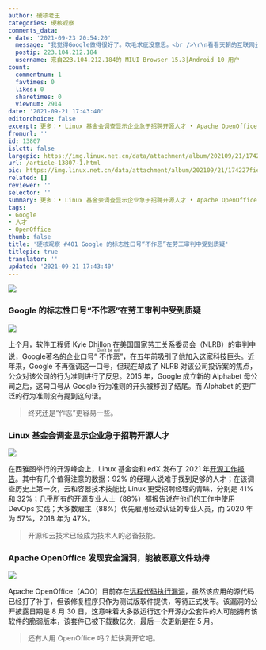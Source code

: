```yaml
---
author: 硬核老王
categories: 硬核观察
comments_data:
- date: '2021-09-23 20:54:20'
  message: "我觉得Google做得很好了。吹毛求疵没意思。<br />\r\n看看天朝的互联网公司，可能没几家有Google的节操。<br />\r\n如果没有Google作为标杆，还不知道烂成什么样子。"
  postip: 223.104.212.184
  username: 来自223.104.212.184的 MIUI Browser 15.3|Android 10 用户
count:
  commentnum: 1
  favtimes: 0
  likes: 0
  sharetimes: 0
  viewnum: 2914
date: '2021-09-21 17:43:40'
editorchoice: false
excerpt: 更多：• Linux 基金会调查显示企业急于招聘开源人才 • Apache OpenOffice 发现安全漏洞，能被恶意文件劫持
fromurl: ''
id: 13807
islctt: false
largepic: https://img.linux.net.cn/data/attachment/album/202109/21/174227fievunxn9jia1x9x.jpg
url: /article-13807-1.html
pic: https://img.linux.net.cn/data/attachment/album/202109/21/174227fievunxn9jia1x9x.jpg.thumb.jpg
related: []
reviewer: ''
selector: ''
summary: 更多：• Linux 基金会调查显示企业急于招聘开源人才 • Apache OpenOffice 发现安全漏洞，能被恶意文件劫持
tags:
- Google
- 人才
- OpenOffice
thumb: false
title: '硬核观察 #401 Google 的标志性口号“不作恶”在劳工审判中受到质疑'
titlepic: true
translator: ''
updated: '2021-09-21 17:43:40'
---
```


![](https://img.linux.net.cn/data/attachment/album/202109/21/174227fievunxn9jia1x9x.jpg)


### Google 的标志性口号“不作恶”在劳工审判中受到质疑


![](https://img.linux.net.cn/data/attachment/album/202109/21/174254n7vhtvlnshnlmjja.jpg)


上个月，软件工程师 Kyle Dhillon 在美国国家劳工关系委员会（NLRB）的审判中说，Google著名的企业口号“<ruby> 不作恶 <rt>  Don't be evil </rt></ruby>”，在五年前吸引了他加入这家科技巨头。近年来，Google 不再强调这一口号，但现在却成了 NLRB 对该公司投诉案的焦点，公众对该公司的行为准则进行了反思。2015 年，Google 成立新的 Alphabet 母公司之后，这句口号从 Google 行为准则的开头被移到了结尾。而 Alphabet 的更广泛的行为准则没有提到这句话。



> 
> 终究还是“作恶”更容易一些。
> 
> 
> 


### Linux 基金会调查显示企业急于招聘开源人才


![](https://img.linux.net.cn/data/attachment/album/202109/21/174302cjaxxxoz1x1maxan.jpg)


在西雅图举行的开源峰会上，Linux 基金会和 edX 发布了 2021 年[开源工作报告](https://www.linuxfoundation.org/resources/publications/the-2021-open-source-jobs-report)。其中有几个值得注意的数据：92% 的经理人说难于找到足够的人才；在该调查历史上第一次，云和容器技术技能比 Linux 更受招聘经理的青睐，分别是 41% 和 32%；几乎所有的开源专业人士（88%）都报告说在他们的工作中使用 DevOps 实践；大多数雇主（88%）优先雇用经过认证的专业人员，而 2020 年为 57%，2018 年为 47%。



> 
> 开源和云技术已经成为技术人的必备技能。
> 
> 
> 


### Apache OpenOffice 发现安全漏洞，能被恶意文件劫持


![](https://img.linux.net.cn/data/attachment/album/202109/21/174320vtxiqqhrizp5m5tt.jpg)


Apache OpenOffice（AOO）目前存在[远程代码执行漏洞](https://www.theregister.com/2021/09/20/apache_openoffice_rce/)，虽然该应用的源代码已经打了补丁，但该修复程序只作为测试版软件提供，等待正式发布。该漏洞的公开披露日期是 8 月 30 日，这意味着大多数运行这个开源办公套件的人可能拥有该软件的脆弱版本，该套件已被下载数亿次，最后一次更新是在 5 月。



> 
> 还有人用 OpenOffice 吗？赶快离开它吧。
> 
> 
>
